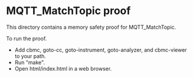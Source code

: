 MQTT_MatchTopic proof
==============

This directory contains a memory safety proof for MQTT_MatchTopic.

To run the proof.
* Add cbmc, goto-cc, goto-instrument, goto-analyzer, and cbmc-viewer
  to your path.
* Run "make".
* Open html/index.html in a web browser.